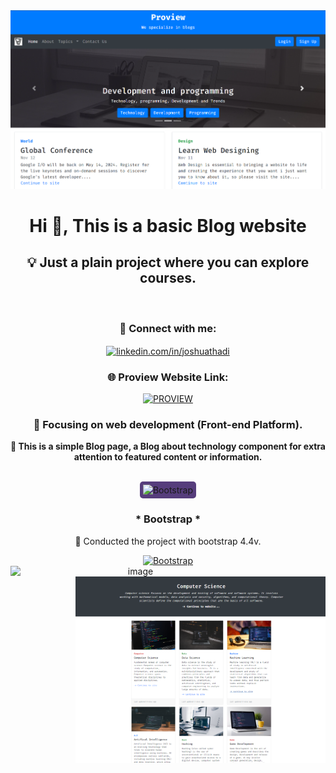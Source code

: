 <!-- MasterHead -->
<a href="https://JoshuaThadi.io">
    <img src="proview-img.png" alt="MasterHead">
</a>

<div align="left">
<h1 align="center">Hi 👋, This is a basic Blog website</h1>

<h2 align="center">💡 Just a plain project where you can explore courses.</h2>
<br/>

<h3 align="center">🧲 Connect with me:</h3>
<p align="center">
    <a href="https://www.linkedin.com/in/joshuathadi" target="_blank">
        <img align="center" src="https://raw.githubusercontent.com/rahuldkjain/github-profile-readme-generator/master/src/images/icons/Social/linked-in-alt.svg" alt="linkedin.com/in/joshuathadi" height="30" width="40" />
    </a>
</p>

<div align="center">
    <h3>🌐 Proview Website Link:</h3>
   <a href="https://bezehel.github.io/Proview/">
        <img width="120px" src="https://img.shields.io/badge/PROVIEW-1E90FF?style=for-the-badge&logo=Google-Chrome&logoColor=white" alt="PROVIEW">
    </a>
</div>

<h3 align="center">📍 Focusing on web development (Front-end Platform).</h3>
<p class="lead text-dark" align="center"><b>📱 This is a simple Blog page, a Blog about technology component for
extra attention to featured content or information.</b></p>

<br/>

<div align="center">
     <img src="https://getbootstrap.com/docs/5.1/assets/brand/bootstrap-logo.svg" alt="Bootstrap" style="background-color: #563d7c; border-radius: 5px; padding: 5px;" height="70" width="90" />
    <h3> * Bootstrap * </h3>
    <p> 🚀 Conducted the project with bootstrap 4.4v.</p>
    
<a href="https://getbootstrap.com">
    <img width="150px" src="https://img.shields.io/badge/Bootstrap-563d7c?style=for-the-badge&logo=bootstrap&logoColor=white" alt="Bootstrap">
</a>
</div>
</div>

<div align="center">
    <img align="left" alt="image" width="400" src="https://github.com/JoshuaThadi/Proview/blob/main/Screenshot%202024-08-11%20185937.png"> <img align="right" alt="image" width="400" src="https://github.com/BEZEHEL/Proview/blob/main/Screenshot%202024-08-11%20185903.png"> 
</div>
